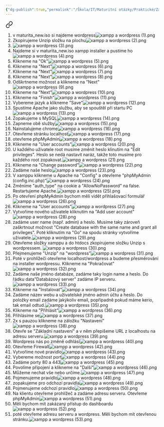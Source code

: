 ```yaml
---
{"dg-publish":true,"permalink":"/Škola/IT/Maturitní otázky/Praktické/Zabezpečení webového serveru/","created":"2023-12-19T09:21:37.664+01:00","updated":"2024-04-24T07:51:35.443+02:00"}
---
```



<div class="transclusion internal-embed is-loaded"><a class="markdown-embed-link" href="/skola/sposdk/prakticky/nakonfigurovani-weboveho-serveru/" aria-label="Open link"><svg xmlns="http://www.w3.org/2000/svg" width="24" height="24" viewBox="0 0 24 24" fill="none" stroke="currentColor" stroke-width="2" stroke-linecap="round" stroke-linejoin="round" class="svg-icon lucide-link"><path d="M10 13a5 5 0 0 0 7.54.54l3-3a5 5 0 0 0-7.07-7.07l-1.72 1.71"></path><path d="M14 11a5 5 0 0 0-7.54-.54l-3 3a5 5 0 0 0 7.07 7.07l1.71-1.71"></path></svg></a><div class="markdown-embed">




1. v maturita_new.iso si najdeme wordpress![xampp a wordpress (1).png](/img/user/%C5%A0kola/SPOSDK/Praktick%C3%BD/Screenshoty/Nakonfigurov%C3%A1n%C3%AD%20webov%C3%A9ho%20serveru/xampp%20a%20wordpress%20(1).png)
2. Zkopírujeme Unzip složku na plochu![xampp a wordpress (2).png](/img/user/%C5%A0kola/SPOSDK/Praktick%C3%BD/Screenshoty/Nakonfigurov%C3%A1n%C3%AD%20webov%C3%A9ho%20serveru/xampp%20a%20wordpress%20(2).png)
3. ![xampp a wordpress (3).png](/img/user/%C5%A0kola/SPOSDK/Praktick%C3%BD/Screenshoty/Nakonfigurov%C3%A1n%C3%AD%20webov%C3%A9ho%20serveru/xampp%20a%20wordpress%20(3).png)
4. Najdeme si v maturita_new.iso xampp installer a pustíme ho![xampp a wordpress (4).png](/img/user/%C5%A0kola/SPOSDK/Praktick%C3%BD/Screenshoty/Nakonfigurov%C3%A1n%C3%AD%20webov%C3%A9ho%20serveru/xampp%20a%20wordpress%20(4).png)
5. Klikneme na "Ok"![xampp a wordpress (5).png](/img/user/%C5%A0kola/SPOSDK/Praktick%C3%BD/Screenshoty/Nakonfigurov%C3%A1n%C3%AD%20webov%C3%A9ho%20serveru/xampp%20a%20wordpress%20(5).png)
6. Klikneme na "Next"![xampp a wordpress (6).png](/img/user/%C5%A0kola/SPOSDK/Praktick%C3%BD/Screenshoty/Nakonfigurov%C3%A1n%C3%AD%20webov%C3%A9ho%20serveru/xampp%20a%20wordpress%20(6).png)
7. Klikneme na "Next"![xampp a wordpress (7).png](/img/user/%C5%A0kola/SPOSDK/Praktick%C3%BD/Screenshoty/Nakonfigurov%C3%A1n%C3%AD%20webov%C3%A9ho%20serveru/xampp%20a%20wordpress%20(7).png)
8. Klikneme na "Next"![xampp a wordpress (8).png](/img/user/%C5%A0kola/SPOSDK/Praktick%C3%BD/Screenshoty/Nakonfigurov%C3%A1n%C3%AD%20webov%C3%A9ho%20serveru/xampp%20a%20wordpress%20(8).png)
9. Odškrtneme možnost a klikneme na "Next"![xampp a wordpress (9).png](/img/user/%C5%A0kola/SPOSDK/Praktick%C3%BD/Screenshoty/Nakonfigurov%C3%A1n%C3%AD%20webov%C3%A9ho%20serveru/xampp%20a%20wordpress%20(9).png)
10. Klikneme na "Next"![xampp a wordpress (10).png](/img/user/%C5%A0kola/SPOSDK/Praktick%C3%BD/Screenshoty/Nakonfigurov%C3%A1n%C3%AD%20webov%C3%A9ho%20serveru/xampp%20a%20wordpress%20(10).png)
11. Klikneme na "Finish"![xampp a wordpress (11).png](/img/user/%C5%A0kola/SPOSDK/Praktick%C3%BD/Screenshoty/Nakonfigurov%C3%A1n%C3%AD%20webov%C3%A9ho%20serveru/xampp%20a%20wordpress%20(11).png)
12. Vybereme jazyk a klikneme "Save"![xampp a wordpress (12).png](/img/user/%C5%A0kola/SPOSDK/Praktick%C3%BD/Screenshoty/Nakonfigurov%C3%A1n%C3%AD%20webov%C3%A9ho%20serveru/xampp%20a%20wordpress%20(12).png)
13. Spustíme Apache jako službu, aby se spouštěl při startu PC![xampp a wordpress (13).png](/img/user/%C5%A0kola/SPOSDK/Praktick%C3%BD/Screenshoty/Nakonfigurov%C3%A1n%C3%AD%20webov%C3%A9ho%20serveru/xampp%20a%20wordpress%20(13).png)
14. Zopakujeme s MySQL![xampp a wordpress (14).png](/img/user/%C5%A0kola/SPOSDK/Praktick%C3%BD/Screenshoty/Nakonfigurov%C3%A1n%C3%AD%20webov%C3%A9ho%20serveru/xampp%20a%20wordpress%20(14).png)
15. Zapneme obě služby![xampp a wordpress (15).png](/img/user/%C5%A0kola/SPOSDK/Praktick%C3%BD/Screenshoty/Nakonfigurov%C3%A1n%C3%AD%20webov%C3%A9ho%20serveru/xampp%20a%20wordpress%20(15).png)
16. Nainstalujeme chrome![xampp a wordpress (16).png](/img/user/%C5%A0kola/SPOSDK/Praktick%C3%BD/Screenshoty/Nakonfigurov%C3%A1n%C3%AD%20webov%C3%A9ho%20serveru/xampp%20a%20wordpress%20(16).png)
17. Otevřeme stránku localhost![xampp a wordpress (17).png](/img/user/%C5%A0kola/SPOSDK/Praktick%C3%BD/Screenshoty/Nakonfigurov%C3%A1n%C3%AD%20webov%C3%A9ho%20serveru/xampp%20a%20wordpress%20(17).png)
18. otevřeme phpMyAdmin![xampp a wordpress (18).png](/img/user/%C5%A0kola/SPOSDK/Praktick%C3%BD/Screenshoty/Nakonfigurov%C3%A1n%C3%AD%20webov%C3%A9ho%20serveru/xampp%20a%20wordpress%20(18).png)
20. Klikneme na "User accounts"![xampp a wordpress (20).png](/img/user/%C5%A0kola/SPOSDK/Praktick%C3%BD/Screenshoty/Nakonfigurov%C3%A1n%C3%AD%20webov%C3%A9ho%20serveru/xampp%20a%20wordpress%20(20).png)
21. U každého uživatele root musíme změnit heslo klinutím na "Edit privileges". Heslo se nedá nastavit naráz, takže toto musíme pro každého root zopakovat.![xampp a wordpress (21).png](/img/user/%C5%A0kola/SPOSDK/Praktick%C3%BD/Screenshoty/Nakonfigurov%C3%A1n%C3%AD%20webov%C3%A9ho%20serveru/xampp%20a%20wordpress%20(21).png)
22. Klikneme na "Change password"![xampp a wordpress (22).png](/img/user/%C5%A0kola/SPOSDK/Praktick%C3%BD/Screenshoty/Nakonfigurov%C3%A1n%C3%AD%20webov%C3%A9ho%20serveru/xampp%20a%20wordpress%20(22).png)
23. Zadáme naše heslo![xampp a wordpress (23).png](/img/user/%C5%A0kola/SPOSDK/Praktick%C3%BD/Screenshoty/Nakonfigurov%C3%A1n%C3%AD%20webov%C3%A9ho%20serveru/xampp%20a%20wordpress%20(23).png)
24. V xamppu klikneme u Apache na "Config" a otevřeme "phpMyAdmin (config.inc.php)"![xampp a wordpress (24).png](/img/user/%C5%A0kola/SPOSDK/Praktick%C3%BD/Screenshoty/Nakonfigurov%C3%A1n%C3%AD%20webov%C3%A9ho%20serveru/xampp%20a%20wordpress%20(24).png)
25. Změníme "auth_type" na cookie a "AllowNoPassword" na false. Restartujeme Apache.![xampp a wordpress (25).png](/img/user/%C5%A0kola/SPOSDK/Praktick%C3%BD/Screenshoty/Nakonfigurov%C3%A1n%C3%AD%20webov%C3%A9ho%20serveru/xampp%20a%20wordpress%20(25).png)
26. Po otevření phpMyAdmin bychom měli vidět přihlašovací formulář![xampp a wordpress (26).png](/img/user/%C5%A0kola/SPOSDK/Praktick%C3%BD/Screenshoty/Nakonfigurov%C3%A1n%C3%AD%20webov%C3%A9ho%20serveru/xampp%20a%20wordpress%20(26).png)
27. Klikneme na "User accounts"![xampp a wordpress (27).png](/img/user/%C5%A0kola/SPOSDK/Praktick%C3%BD/Screenshoty/Nakonfigurov%C3%A1n%C3%AD%20webov%C3%A9ho%20serveru/xampp%20a%20wordpress%20(27).png)
28. Vytvoříme nového uživatele kliknutím na "Add user account"![xampp a wordpress (28).png](/img/user/%C5%A0kola/SPOSDK/Praktick%C3%BD/Screenshoty/Nakonfigurov%C3%A1n%C3%AD%20webov%C3%A9ho%20serveru/xampp%20a%20wordpress%20(28).png)
29. zadáme user name (např. admin) a heslo. Musíme taky zároveň zaškrtnout možnost "Create database with the same name and grant all privileges". Poté kliknutím na "Go" na spodu stránky vytvoříme uživatele.![xampp a wordpress (29).png](/img/user/%C5%A0kola/SPOSDK/Praktick%C3%BD/Screenshoty/Nakonfigurov%C3%A1n%C3%AD%20webov%C3%A9ho%20serveru/xampp%20a%20wordpress%20(29).png)
30. Otevřeme složky xamppu a do htdocs zkopírujeme složku Unzip s wordpressem. ![xampp a wordpress (30).png](/img/user/%C5%A0kola/SPOSDK/Praktick%C3%BD/Screenshoty/Nakonfigurov%C3%A1n%C3%AD%20webov%C3%A9ho%20serveru/xampp%20a%20wordpress%20(30).png)
31. Přejmenujeme "Unzip" na "wordpress"![xampp a wordpress (31).png](/img/user/%C5%A0kola/SPOSDK/Praktick%C3%BD/Screenshoty/Nakonfigurov%C3%A1n%C3%AD%20webov%C3%A9ho%20serveru/xampp%20a%20wordpress%20(31).png)
32. Poté v prohlížeči otevřeme localhost/wordpress a budeme přesměrování na installer wordpressu. Klikneme na "Pokračovat"![xampp a wordpress (32).png](/img/user/%C5%A0kola/SPOSDK/Praktick%C3%BD/Screenshoty/Nakonfigurov%C3%A1n%C3%AD%20webov%C3%A9ho%20serveru/xampp%20a%20wordpress%20(32).png)
33. Zadáme naše jméno databáze, zadáme taky login name a heslo. Do řádku data"Databázový server" zadáme IP serveru.![xampp a wordpress (33).png](/img/user/%C5%A0kola/SPOSDK/Praktick%C3%BD/Screenshoty/Nakonfigurov%C3%A1n%C3%AD%20webov%C3%A9ho%20serveru/xampp%20a%20wordpress%20(33).png)
34. Klikneme na "Instalovat"![xampp a wordpress (34).png](/img/user/%C5%A0kola/SPOSDK/Praktick%C3%BD/Screenshoty/Nakonfigurov%C3%A1n%C3%AD%20webov%C3%A9ho%20serveru/xampp%20a%20wordpress%20(34).png)
35. Zadáme název webu a uživatelské jméno admin účtu a heslo. Do položky email zadáme jakýkoliv email, popřípadně pokud máme kerio, tak email odtud.![xampp a wordpress (35).png](/img/user/%C5%A0kola/SPOSDK/Praktick%C3%BD/Screenshoty/Nakonfigurov%C3%A1n%C3%AD%20webov%C3%A9ho%20serveru/xampp%20a%20wordpress%20(35).png)
36. Klikneme na "Přihlásit"![xampp a wordpress (36).png](/img/user/%C5%A0kola/SPOSDK/Praktick%C3%BD/Screenshoty/Nakonfigurov%C3%A1n%C3%AD%20webov%C3%A9ho%20serveru/xampp%20a%20wordpress%20(36).png)
37. Přihlásíme se![xampp a wordpress (37).png](/img/user/%C5%A0kola/SPOSDK/Praktick%C3%BD/Screenshoty/Nakonfigurov%C3%A1n%C3%AD%20webov%C3%A9ho%20serveru/xampp%20a%20wordpress%20(37).png)
38. 2x s pauzou klikneme na záložku "Nastavení"![xampp a wordpress (38).png](/img/user/%C5%A0kola/SPOSDK/Praktick%C3%BD/Screenshoty/Nakonfigurov%C3%A1n%C3%AD%20webov%C3%A9ho%20serveru/xampp%20a%20wordpress%20(38).png)
39. Otevře se "Základní nastavení" a v něm přepíšeme URL z localhostu na adresu serveru.![xampp a wordpress (39).png](/img/user/%C5%A0kola/SPOSDK/Praktick%C3%BD/Screenshoty/Nakonfigurov%C3%A1n%C3%AD%20webov%C3%A9ho%20serveru/xampp%20a%20wordpress%20(39).png)
40. Wordpress nás po změně odhlásí![xampp a wordpress (40).png](/img/user/%C5%A0kola/SPOSDK/Praktick%C3%BD/Screenshoty/Nakonfigurov%C3%A1n%C3%AD%20webov%C3%A9ho%20serveru/xampp%20a%20wordpress%20(40).png)
42. Otevřeme Firewall![xampp a wordpress (42).png](/img/user/%C5%A0kola/SPOSDK/Praktick%C3%BD/Screenshoty/Nakonfigurov%C3%A1n%C3%AD%20webov%C3%A9ho%20serveru/xampp%20a%20wordpress%20(42).png)
43. Vytvoříme nové pravidlo![xampp a wordpress (43).png](/img/user/%C5%A0kola/SPOSDK/Praktick%C3%BD/Screenshoty/Nakonfigurov%C3%A1n%C3%AD%20webov%C3%A9ho%20serveru/xampp%20a%20wordpress%20(43).png)
44. Vybereme možnost port![xampp a wordpress (44).png](/img/user/%C5%A0kola/SPOSDK/Praktick%C3%BD/Screenshoty/Nakonfigurov%C3%A1n%C3%AD%20webov%C3%A9ho%20serveru/xampp%20a%20wordpress%20(44).png)
45. Zadáme porty 80 a 443![xampp a wordpress (45).png](/img/user/%C5%A0kola/SPOSDK/Praktick%C3%BD/Screenshoty/Nakonfigurov%C3%A1n%C3%AD%20webov%C3%A9ho%20serveru/xampp%20a%20wordpress%20(45).png)
46. Povolíme připojení a klikneme na "Další"![xampp a wordpress (46).png](/img/user/%C5%A0kola/SPOSDK/Praktick%C3%BD/Screenshoty/Nakonfigurov%C3%A1n%C3%AD%20webov%C3%A9ho%20serveru/xampp%20a%20wordpress%20(46).png)
47. Můžeme nechat vše nebo určíme.![xampp a wordpress (47).png](/img/user/%C5%A0kola/SPOSDK/Praktick%C3%BD/Screenshoty/Nakonfigurov%C3%A1n%C3%AD%20webov%C3%A9ho%20serveru/xampp%20a%20wordpress%20(47).png)
48. Pojmenujeme pravidlo![xampp a wordpress (48).png](/img/user/%C5%A0kola/SPOSDK/Praktick%C3%BD/Screenshoty/Nakonfigurov%C3%A1n%C3%AD%20webov%C3%A9ho%20serveru/xampp%20a%20wordpress%20(48).png)
49. zopakujeme pro odchozí pravidla![xampp a wordpress (49).png](/img/user/%C5%A0kola/SPOSDK/Praktick%C3%BD/Screenshoty/Nakonfigurov%C3%A1n%C3%AD%20webov%C3%A9ho%20serveru/xampp%20a%20wordpress%20(49).png)
50. Pojmenujeme odchozí pravidlo![xampp a wordpress (50).png](/img/user/%C5%A0kola/SPOSDK/Praktick%C3%BD/Screenshoty/Nakonfigurov%C3%A1n%C3%AD%20webov%C3%A9ho%20serveru/xampp%20a%20wordpress%20(50).png)
51. Na klientu otevřeme prohlížeč a zadáme adresu serveru. Otevřeme phpMyAdmin![xampp a wordpress (51).png](/img/user/%C5%A0kola/SPOSDK/Praktick%C3%BD/Screenshoty/Nakonfigurov%C3%A1n%C3%AD%20webov%C3%A9ho%20serveru/xampp%20a%20wordpress%20(51).png)
52. Měli bychom mít zakázaný přístup do dashboardu![xampp a wordpress (52).png](/img/user/%C5%A0kola/SPOSDK/Praktick%C3%BD/Screenshoty/Nakonfigurov%C3%A1n%C3%AD%20webov%C3%A9ho%20serveru/xampp%20a%20wordpress%20(52).png)
53. poté otevřeme adresu serveru a wordpress. Měli bychom mít otevřenou stránku.![xampp a wordpress (53).png](/img/user/%C5%A0kola/SPOSDK/Praktick%C3%BD/Screenshoty/Nakonfigurov%C3%A1n%C3%AD%20webov%C3%A9ho%20serveru/xampp%20a%20wordpress%20(53).png)

</div></div>
